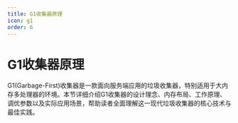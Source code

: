 ```yaml
---
title: G1收集器原理
icon: g1
order: 6
---
```


# G1收集器原理

G1(Garbage-First)收集器是一款面向服务端应用的垃圾收集器，特别适用于大内存多处理器的环境。本节详细介绍G1收集器的设计理念、内存布局、工作原理、调优参数以及实际应用场景，帮助读者全面理解这一现代垃圾收集器的核心技术与最佳实践。
